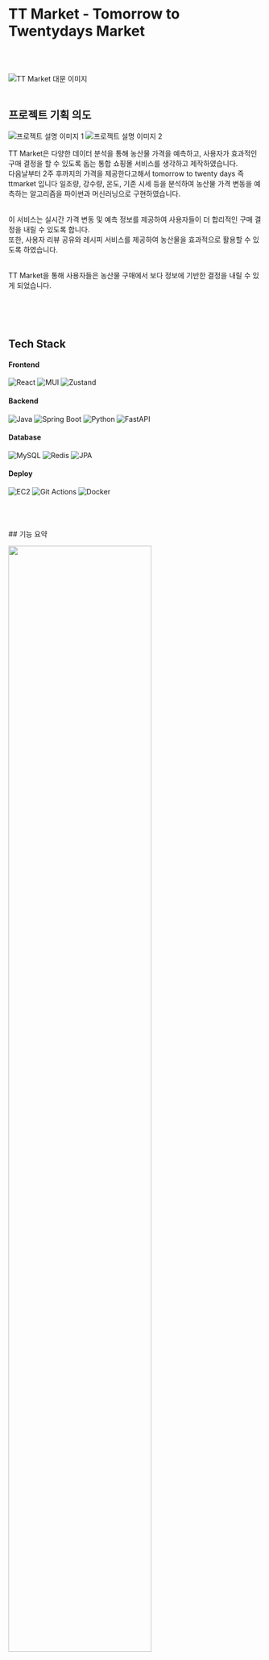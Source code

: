# TT Market - Tomorrow to Twentydays Market
<br />
<br />

![TT Market 대문 이미지](https://github.com/ryukyungwoo/D-YES-Backend/blob/main/images/banner.jpg)
<br />
<br />


## 프로젝트 기획 의도

![프로젝트 설명 이미지 1](https://github.com/ryukyungwoo/D-YES-Backend/blob/main/images/1.png)
![프로젝트 설명 이미지 2](https://github.com/ryukyungwoo/D-YES-Backend/blob/main/images/%EA%B8%B0%ED%9A%8D%EC%9D%98%EB%8F%84%202.png)

TT Market은 다양한 데이터 분석을 통해 농산물 가격을 예측하고, 사용자가 효과적인 구매 결정을 할 수 있도록 돕는 통합 쇼핑몰 서비스를 생각하고 제작하였습니다. <br />
다음날부터 2주 후까지의 가격을 제공한다고해서 tomorrow to twenty days 즉 ttmarket 입니다
일조량, 강수량, 온도, 기존 시세 등을 분석하여 농산물 가격 변동을 예측하는 알고리즘을 파이썬과 머신러닝으로 구현하였습니다.<br />
<br />

이 서비스는 실시간 가격 변동 및 예측 정보를 제공하여 사용자들이 더 합리적인 구매 결정을 내릴 수 있도록 합니다. <br />
또한, 사용자 리뷰 공유와 레시피 서비스를 제공하여 농산물을 효과적으로 활용할 수 있도록 하였습니다.<br />
<br />

TT Market을 통해 사용자들은 농산물 구매에서 보다 정보에 기반한 결정을 내릴 수 있게 되었습니다.<br />

<br />
<br />
<br />


## Tech Stack

#### Frontend
![React](https://img.shields.io/badge/-React-61DAFB?logo=react&logoColor=white)
![MUI](https://img.shields.io/badge/-MUI-007FFF?logo=mui&logoColor=white)
![Zustand](https://img.shields.io/badge/-Zustand-black?logo=zustand&logoColor=white)

#### Backend
![Java](https://img.shields.io/badge/-Java-007396?logo=java&logoColor=white)
![Spring Boot](https://img.shields.io/badge/-Spring%20Boot-6DB33F?logo=spring-boot&logoColor=white)
![Python](https://img.shields.io/badge/-Python-3776AB?logo=python&logoColor=white)
![FastAPI](https://img.shields.io/badge/-FastAPI-009688?logo=fastapi&logoColor=white)

#### Database
![MySQL](https://img.shields.io/badge/-MySQL-4479A1?logo=mysql&logoColor=white)
![Redis](https://img.shields.io/badge/-Redis-DC382D?logo=redis&logoColor=white)
![JPA](https://img.shields.io/badge/-JPA-59666C?logo=jpa&logoColor=white)

#### Deploy
![EC2](https://img.shields.io/badge/-EC2-FF9900?logo=amazon-aws&logoColor=white)
![Git Actions](https://img.shields.io/badge/-Git%20Actions-2088FF?logo=github-actions&logoColor=white)
![Docker](https://img.shields.io/badge/-Docker-2496ED?logo=docker&logoColor=white)








<br />
<br />
<br />
## 기능 요약

<img src="https://github.com/ryukyungwoo/D-YES-Backend/blob/main/images/6.jpg" width="75%" /><br /><br />

<img src="https://github.com/ryukyungwoo/D-YES-Backend/blob/main/images/5.jpg" width="75%" /><br /><br />
<br />  <br />  <br />  
## 팀원 구성

| 정다운(팀장) | 유경우 | 김형진 | 윤주아 |
|:---:|:---:|:---:|:---:|
| ![정다운](프로필사진URL) | ![유경우](프로필사진URL) | ![김형진](프로필사진URL) | ![윤주아](프로필사진URL) |
| [GitHub](깃헙링크) | [GitHub](깃헙링크) | [GitHub](깃헙링크) | [GitHub](깃헙링크) |

## 진행 일정

![진행 일정](https://github.com/ryukyungwoo/D-YES-Backend/blob/main/images/%EC%A7%84%ED%96%89%EC%9D%BC%EC%A0%95.png)  
**2023년 8월 1일 → 2023년 10월 6일**

## 역할 분담

### 🌐 유경우 | Spring & Machine Learning
- 구글, 네이버 로그인 관련 기능
- 카카오 페이와 관련된 결제 및 환불 처리
- 상품, 공동구매, 문의 기능 구현 및 예외 처리
- 데이터 분석 및 모델링 작업

### 🎨 윤주아 | React
- 마이페이지, 상품 페이지 기능 구현
- 사용자 문의 및 리뷰 기능 개발
- 이벤트 상품 페이지 작업

### 🔧 김형진 | React & Infra
- OAuth 및 상품 관련 기능 구현
- 조율 및 장바구니 기능 개발
- 인프라 설정 및 CI/CD 파이프라인 구축

### 👩‍💼 정다운 | Spring & React
- 로그인, 회원 관리 및 프로필 기능 구현
- 농산물 가격 예측 및 레시피 관련 작업
- 관리자 페이지 및 UI 컴포넌트 개발

<br />
<br />

## 프로젝트 기능 설명

### 시작 화면
<img src="https://github.com/ryukyungwoo/D-YES-Backend/blob/main/images/ttmarket.jpg" width="75%" /><br />  
서비스에 들어오면 상단에는 카테고리, 중단에는 크로셀과 신상품 알림, 하단에는 가격 예측 테이블이 위치하고 있습니다.<br /><br />
- 신상품 알림: <img src="https://github.com/ryukyungwoo/D-YES-Backend/blob/main/images/%EC%8B%A0%EC%83%81%ED%92%88%20%EC%B6%94%EC%B2%9C.png" width="75%" /><br /> 최근에 등록된 상품 4개가 추천됩니다.<br /><br />
- 가격 예측 테이블: <img src="https://github.com/ryukyungwoo/D-YES-Backend/blob/main/images/%EC%B0%A8%ED%8A%B81.png" width="75%" /> <img src="https://github.com/ryukyungwoo/D-YES-Backend/blob/main/images/%EC%B0%A8%ED%8A%B82.png" width="75%" /><br /> 표와 그래프 모드를 전환할 수 있는 토글과 각종 야채의 종류에 따라 그래프색이 달라집니다.<br /><br />

### 회원가입 및 로그인
<img src="https://github.com/ryukyungwoo/D-YES-Backend/blob/main/images/%ED%9A%8C%EC%9B%90%EA%B0%80%EC%9E%85%20%EB%B0%8F%20%EB%A1%9C%EA%B7%B8%EC%9D%B8.png" width="75%" /><br />  
회원 가입 및 로그인은 모두 oauth로 진행하도록 하였습니다. 최초 가입시 oauth 서버에서 최소한의 정보만 가져오게 하고, 전화번호나 주소 등 나머지 정보는 사용자의 의지에 따라 입력하도록 하였습니다.<br /><br />

### 상품 리스트
<img src="https://github.com/ryukyungwoo/D-YES-Backend/blob/main/images/%EC%83%81%ED%92%88%20%EC%9D%B8%EB%8D%B1%EC%8A%A4.png" width="75%" /><br />  
상품리스트는 상품의 재배 방법과 어떤 농가에서 생산된 제품인지, 제품 이미지와 리뷰 및 할인률을 볼 수 있습니다. 생산지나 재배 방법, 야채의 종류에 따라 필터링이 가능합니다.<br /><br />

### 공동구매
<img src="https://github.com/ryukyungwoo/D-YES-Backend/blob/main/images/%EA%B3%B5%EB%8F%99%EA%B5%AC%EB%A7%A4.png" width="75%" /><br />  
공동 구매 상품은 달성량에 따라 할인률이 커지는 상품입니다. 현재 참여인원과 남은 일자를 볼 수 있습니다.<br /><br />

### 상품 상세보기
<img src="https://github.com/ryukyungwoo/D-YES-Backend/blob/main/images/%EC%83%81%EC%84%B8%EB%B3%B4%EA%B8%B0.png" width="75%" /><br />  
상품 상세보기 페이지에서는 대표 이미지와 상세 이미지들, 기본적인 옵션, 개수 등을 지정하여 장바구니에 넣거나 바로 구입할 수 있습니다.<br /><br />
<img src="https://github.com/ryukyungwoo/D-YES-Backend/blob/main/images/%EC%83%81%ED%92%88%20%EC%83%81%EC%84%B8%20%EC%A0%95%EB%B3%B4.png" width="75%" /><br />  
하단에는 상품 상세 설명을 등록자가 직접 기입할 수 있습니다.<br /><br />

### 장바구니
<img src="https://github.com/ryukyungwoo/D-YES-Backend/blob/main/images/%EC%9E%A5%EB%B0%94%EA%B5%AC%EB%8B%88.png" width="75%" /><br />  
사용자가 상품을 담으면 리스트 형태로 서버에 임시 저장되며, 체크 박스와 -, + 버튼으로 상품의 상태를 업데이트 및 삭제할 수 있습니다. 가격 밑에는 전체상품 주문과 선택 상품 주문 버튼을 나누어 선택적 주문을 할 수 있게 하였습니다.<br /><br />

### 주문하기
<img src="https://github.com/ryukyungwoo/D-YES-Backend/blob/main/images/%EC%A3%BC%EB%AC%B8%ED%95%98%EA%B8%B0.png" width="75%" /><br />  
주문하기 페이지에서는 장바구니의 상품을 주문할 수 있으며, 주소나 전화번호 등 사용자 정보를 기입하거나 업데이트 할 수 있습니다.<br /><br />
<img src="https://github.com/ryukyungwoo/D-YES-Backend/blob/main/images/%EC%B9%B4%EC%B9%B4%EC%98%A4%EA%B2%B0%EC%A0%9C.png" width="75%" /><br />  
결제는 카카오 결제 API를 사용하였습니다.<br /><br />

### 주문 목록
<img src="https://github.com/ryukyungwoo/D-YES-Backend/blob/main/images/%EC%A3%BC%EB%AC%B8%EB%AA%A9%EB%A1%9D.png" width="75%" /><br />  
주문한 상품에 따라 배송중이라면 주문 취소 요청 버튼이, 주문이 완료되었다면 환불 버튼이 나옵니다. 리뷰하기 버튼도 주문 완료 후 활성화됩니다.<br /><br />

### 레시피
<img src="https://github.com/ryukyungwoo/D-YES-Backend/blob/main/images/%EB%A0%88%EC%8B%9C%ED%94%BC.png" width="75%" /><br />  
레시피 페이지에서는 요리의 제목과 이미지, 조리 내용 등을 기입할 수 있습니다. 댓글 기능을 통해 사용자 간 의견을 나눌 수 있습니다.<br /><br />

### 문의하기
<img src="https://github.com/ryukyungwoo/D-YES-Backend/blob/main/images/%EB%AC%B8%EC%9D%98.png" width="75%" /><br />  
사용자는 관리자에게 문의를 남길 수 있으며, 답변 완료 시 이메일 알림을 받습니다.<br /><br />
<img src="https://github.com/ryukyungwoo/D-YES-Backend/blob/main/images/%EB%AC%B8%EC%9D%98%20%EB%82%B4%EC%97%AD.png" width="75%" /><br />  
자신이 문의했던 내용과 답변을 확인할 수 있습니다.<br /><br />

### 관리자 페이지
<img src="https://github.com/ryukyungwoo/D-YES-Backend/blob/main/images/%EA%B4%80%EB%A6%AC%EC%9E%90%20%ED%8E%98%EC%9D%B4%EC%A7%80.png" width="75%" /><br />  
관리자는 메인 페이지에서 상품의 등록 현황, 주문 목록 등을 확인하고, 상품, 판매자, 주문 관리 등을 할 수 있습니다.
<br />  <br />  

## 시퀀스 다이어그램 예시

```mermaid
sequenceDiagram
    participant U as 사용자
    participant S as 시스템
    participant DB as 데이터베이스
    participant R as Redis
    participant K as Kakao 결제 서버

    U->>S: 아이템 장바구니에 담기 요청
    S->>DB: 아이템 조회
    DB-->>S: 아이템 정보
    S-->>U: 장바구니 리스트 반환

    U->>S: 장바구니 업데이트(수량 변경, 삭제, 추가)
    S->>DB: 업데이트된 아이템 조회
    DB-->>S: 업데이트된 아이템 정보
    S-->>U: 업데이트된 장바구니 리스트 반환

    alt 바로 구매
        U->>S: 바로 구매 요청
        S->>DB: 아이템 조회
        DB-->>S: 아이템 정보
    else 장바구니에서 구매
        U->>S: 장바구니에서 구매 요청
    end

    S->>R: 결제 정보를 Redis에 임시 저장
    S->>K: 결제 정보 및 결제 요청 전달
    K-->>S: 결제 확인 요청
    S-->>U: 확인 토큰
    U->>S: 확인 토큰 입력 및 결제 확정
    S->>R: 토큰으로 결제정보 조회
    R-->>S: 결제 정보 get
    S->>K: 결제 확정
    K-->>S: 결제 성공 확정
    S-->>DB: 결제 정보 저장
    DB-->>S: 결제 정보 저장 완료
    S-->>U: 결제 완료(true)

```

### 계층 구조

```markdown

├─main
│  ├─java
│  │  └─com
│  │      └─dyes
│  │          └─backend
│  │              ├─config
│  │              ├─domain
│  │              │  ├─admin
│  │              │  │  ├─controller
│  │              │  │  │  └─form
│  │              │  │  ├─entity
│  │              │  │  ├─repository
│  │              │  │  └─service
│  │              │  │      └─request
│  │              │  ├─authentication
│  │              │  │  ├─controller
│  │              │  │  └─service
│  │              │  │      ├─google
│  │              │  │      │  └─response
│  │              │  │      ├─kakao
│  │              │  │      │  ├─response
│  │              │  │      │  └─service
│  │              │  │      └─naver
│  │              │  │          └─response
│  │              │  ├─cart
│  │              │  │  ├─controller
│  │              │  │  │  └─form
│  │              │  │  ├─entity
│  │              │  │  ├─repository
│  │              │  │  └─service
│  │              │  │      ├─reponse
│  │              │  │      └─request
│  │              │  ├─delivery
│  │              │  │  ├─controller
│  │              │  │  │  └─form
│  │              │  │  ├─entity
│  │              │  │  ├─repository
│  │              │  │  └─service
│  │              │  │      └─request
│  │              │  ├─event
│  │              │  │  ├─controller
│  │              │  │  │  └─form
│  │              │  │  ├─entity
│  │              │  │  ├─repository
│  │              │  │  └─service
│  │              │  │      ├─request
│  │              │  │      │  ├─delete
│  │              │  │      │  ├─modify
│  │              │  │      │  └─register
│  │              │  │      └─response
│  │              │  ├─farm
│  │              │  │  ├─controller
│  │              │  │  │  └─form
│  │              │  │  ├─entity
│  │              │  │  ├─repository
│  │              │  │  └─service
│  │              │  │      ├─request
│  │              │  │      └─response
│  │              │  │          └─form
│  │              │  ├─farmproducePriceForecast
│  │              │  │  ├─controller
│  │              │  │  │  └─form
│  │              │  │  ├─entity
│  │              │  │  ├─repository
│  │              │  │  └─service
│  │              │  │      ├─request
│  │              │  │      └─response
│  │              │  ├─inquiry
│  │              │  │  ├─controller
│  │              │  │  │  └─form
│  │              │  │  ├─entity
│  │              │  │  ├─repository
│  │              │  │  └─service
│  │              │  │      ├─request
│  │              │  │      └─response
│  │              │  │          └─read
│  │              │  ├─order
│  │              │  │  ├─controller
│  │              │  │  │  └─form
│  │              │  │  ├─entity
│  │              │  │  ├─repository
│  │              │  │  └─service
│  │              │  │      ├─admin
│  │              │  │      │  └─response
│  │              │  │      │      └─form
│  │              │  │      └─user
│  │              │  │          ├─request
│  │              │  │          └─response
│  │              │  │              └─form
│  │              │  ├─payment
│  │              │  │  ├─entity
│  │              │  │  ├─repository
│  │              │  │  └─service
│  │              │  │      ├─request
│  │              │  │      └─response
│  │              │  ├─product
│  │              │  │  ├─controller
│  │              │  │  │  ├─admin
│  │              │  │  │  │  └─form
│  │              │  │  │  └─user
│  │              │  │  ├─entity
│  │              │  │  ├─repository
│  │              │  │  └─service
│  │              │  │      ├─admin
│  │              │  │      │  ├─request
│  │              │  │      │  │  ├─delete
│  │              │  │      │  │  ├─modify
│  │              │  │      │  │  └─register
│  │              │  │      │  └─response
│  │              │  │      │      └─form
│  │              │  │      └─user
│  │              │  │          └─response
│  │              │  │              └─form
│  │              │  ├─recipe
│  │              │  │  ├─controller
│  │              │  │  │  └─form
│  │              │  │  ├─entity
│  │              │  │  ├─repository
│  │              │  │  └─service
│  │              │  │      ├─request
│  │              │  │      └─response
│  │              │  │          └─form
│  │              │  ├─review
│  │              │  │  ├─controller
│  │              │  │  │  └─form
│  │              │  │  ├─entity
│  │              │  │  ├─repository
│  │              │  │  └─service
│  │              │  │      ├─request
│  │              │  │      └─response
│  │              │  │          └─form
│  │              │  └─user
│  │              │      ├─controller
│  │              │      │  └─form
│  │              │      ├─entity
│  │              │      ├─repository
│  │              │      └─service
│  │              │          ├─request
│  │              │          └─response
│  │              │              └─form
│  │              └─utility
│  │                  ├─common
│  │                  ├─nickName
│  │                  ├─number
│  │                  ├─provider
│  │                  └─redis
│  └─resources
└─test
    └─java
        └─com
            └─dyes
                └─backend
                    ├─adminTest
                    ├─cartTest
                    ├─eventTest
                    ├─farmproducePriceForecastTest
                    ├─farmTest
                    ├─inquiryTest
                    ├─orderTest
                    ├─paymentTest
                    ├─productTest
                    │  ├─admin
                    │  └─user
                    ├─reviewTest
                    └─userTest
